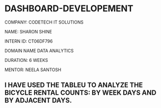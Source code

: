 # DASHBOARD-DEVELOPEMENT

COMPANY: CODETECH IT SOLUTIONS

NAME: SHARON SHINE

INTERN ID: CT06DF796

DOMAIN NAME DATA ANALYTICS

DURATION: 6 WEEKS

MENTOR: NEELA SANTOSH

## I HAVE USED THE TABLEU TO ANALYZE THE BICYCLE RENTAL COUNTS: BY WEEK DAYS AND BY ADJACENT DAYS.
